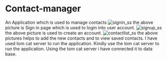 # Contact-manager
An Application which is used to manage contacts
![signin_ss](https://user-images.githubusercontent.com/67791661/158062513-9421323b-b29f-4a5f-a4b1-03050ae0b4d4.png)
the above picture is Sign in page which is used to login into user account.
![signup_ss](https://user-images.githubusercontent.com/67791661/158062518-b94a52f0-bbae-4743-9e26-e0486199fced.png)
the above picture is used to create an account.
![contactlist_ss](https://user-images.githubusercontent.com/67791661/158062521-f9de0b51-65de-4ea8-b5f3-cd8ed57be8b3.png)
the above pictures helps to add the new contacts and to view saved contacts.
I have used tom cat server to run the application.
Kindly use the tom cat server to run the application.
Using the tom cat server i have connected it to data base.
